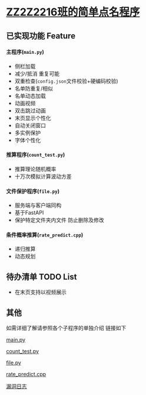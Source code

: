 # [ZZ2Z2216班的简单点名程序](https://github.com/OctagonalStar/2216s-Name-Chooser)
## 已实现功能 Feature
#### 主程序(`main.py`)
- 侧栏加载
- 减少/抵消 重复可能
- 双重检查(`config.json`文件校验+硬编码校验)
- 名单防重复/相似
- 名单动态加载
- 动画视频
- 双击跳过动画
- 末页显示个性化
- 自动关闭窗口
- 多实例保护
- 字体个性化
#### 推算程序(`count_test.py`)
- 推算理论随机概率
- 十万次模拟计算波动方差
#### 文件保护程序(`file.py`)
- 服务端与客户端同构
- 基于FastAPI
- 保护特定文件夹内文件 防止删除及修改
#### 条件概率推算(`rate_predict.cpp`)
- 递归推算
- 动态规划

## 待办清单 TODO List
- 在末页支持以视频展示

## 其他
如需详细了解请参照各个子程序的单独介绍 链接如下

[main.py](docs/main.md)

[count_test.py](docs/count_test.md)

[file.py](docs/file.md)

[rate_predict.cpp](docs/rate_predict.md)

[漏洞日志](docs/BugLog.md)
